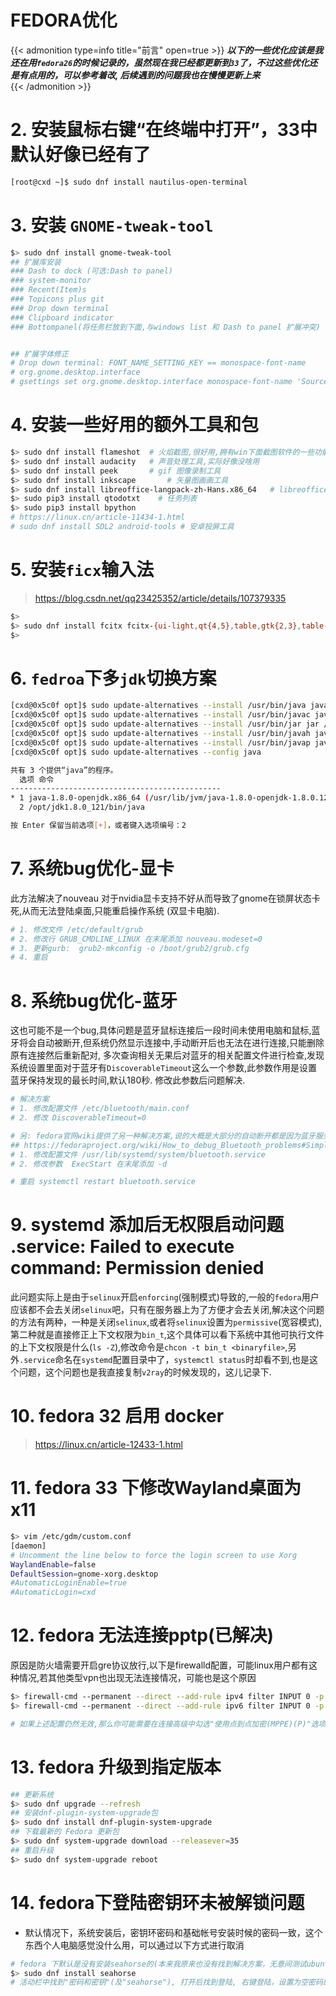 # FEDORA优化


{{< admonition type=info title="前言" open=true >}}
***以下的一些优化应该是我还在用`fedora26`的时候记录的，虽然现在我已经都更新到`33`了，不过这些优化还是有点用的，可以参考着改, 后续遇到的问题我也在慢慢更新上来***   
{{< /admonition >}}

# 2. 安装鼠标右键“在终端中打开”，33中默认好像已经有了 
```bash
[root@cxd ~]$ sudo dnf install nautilus-open-terminal
```
# 3. 安装 `GNOME-tweak-tool`
```bash
$> sudo dnf install gnome-tweak-tool 
## 扩展库安装
### Dash to dock (可选:Dash to panel)
### system-monitor 
### Recent(Item)s 
### Topicons plus git  
### Drop down terminal
### Clipboard indicator 
### Bottompanel(将任务栏放到下面,与windows list 和 Dash to panel 扩展冲突)


## 扩展字体修正
# Drop down terminal: FONT_NAME_SETTING_KEY == monospace-font-name
# org.gnome.desktop.interface
# gsettings set org.gnome.desktop.interface monospace-font-name 'Source Code Pro 15'

```

# 4. 安装一些好用的额外工具和包
```bash
$> sudo dnf install flameshot  # 火焰截图,很好用,拥有win下面截图软件的一些功能 
$> sudo dnf install audacity   # 声音处理工具,实际好像没啥用   
$> sudo dnf install peek       # gif 图像录制工具 
$> sudo dnf install inkscape       # 矢量图画画工具 
$> sudo dnf install libreoffice-langpack-zh-Hans.x86_64   # libreoffice的中文语言包 
$> sudo pip3 install qtodotxt    # 任务列表
$> sudo pip3 install bpython
# https://linux.cn/article-11434-1.html
# sudo dnf install SDL2 android-tools # 安卓投屏工具 
```

# 5. 安装`ficx`输入法
> https://blog.csdn.net/qq23425352/article/details/107379335
```bash
$> 
$> sudo dnf install fcitx fcitx-{ui-light,qt{4,5},table,gtk{2,3},table-chinese,configtool,sunpinyin}
$> 
```

# 6. `fedroa`下多`jdk`切换方案  
```bash
[cxd@0x5c0f opt]$ sudo update-alternatives --install /usr/bin/java java /opt/jdk1.8.0_121/bin/java 1070
[cxd@0x5c0f opt]$ sudo update-alternatives --install /usr/bin/javac javac /opt/jdk1.8.0_121/bin/javac 1070
[cxd@0x5c0f opt]$ sudo update-alternatives --install /usr/bin/jar jar /opt/jdk1.8.0_121/bin/jar 1070
[cxd@0x5c0f opt]$ sudo update-alternatives --install /usr/bin/javah javah /opt/jdk1.8.0_121/bin/javah 1070
[cxd@0x5c0f opt]$ sudo update-alternatives --install /usr/bin/javap javap /opt/jdk1.8.0_121/bin/javap 1070
[cxd@0x5c0f opt]$ sudo update-alternatives --config java

共有 3 个提供“java”的程序。
  选项 命令
-----------------------------------------------
* 1 java-1.8.0-openjdk.x86_64 (/usr/lib/jvm/java-1.8.0-openjdk-1.8.0.121-10.b14.fc25.x86_64/jre/bin/java)
  2 /opt/jdk1.8.0_121/bin/java

按 Enter 保留当前选项[+]，或者键入选项编号：2
```

# 7. 系统bug优化-显卡  
此方法解决了nouveau 对于nvidia显卡支持不好从而导致了gnome在锁屏状态卡死,从而无法登陆桌面,只能重启操作系统 (双显卡电脑).  
```bash
# 1. 修改文件 /etc/default/grub
# 2. 修改行 GRUB_CMDLINE_LINUX 在末尾添加 nouveau.modeset=0 
# 3. 更新gurb:  grub2-mkconfig -o /boot/grub2/grub.cfg
# 4. 重启 
```

# 8. 系统bug优化-蓝牙 
这也可能不是一个bug,具体问题是蓝牙鼠标连接后一段时间未使用电脑和鼠标,蓝牙将会自动被断开,但系统仍然显示连接中,手动断开后也无法在进行连接,只能删除原有连接然后重新配对, 多次查询相关无果后对蓝牙的相关配置文件进行检查,发现系统设置里面对于蓝牙有`DiscoverableTimeout`这么一个参数,此参数作用是设置蓝牙保持发现的最长时间,默认180秒. 修改此参数后问题解决.  
```python
# 解决方案 
# 1. 修改配置文件 /etc/bluetooth/main.conf
# 2. 修改 DiscoverableTimeout=0 

# 另: fedora官网wiki提供了另一种解决方案,说的大概是大部分的自动断开都是因为蓝牙服务未以守护进程方式运行,解决方案是 
## https://fedoraproject.org/wiki/How_to_debug_Bluetooth_problems#Simple_debugging 
# 1. 修改配置文件 /usr/lib/systemd/system/bluetooth.service
# 2. 修改参数  ExecStart 在末尾添加 -d 

# 重启 systemctl restart bluetooth.service 
```

# 9. systemd 添加后无权限启动问题 .service: Failed to execute command: Permission denied
此问题实际上是由于`selinux`开启`enforcing`(强制模式)导致的,一般的`fedora`用户应该都不会去关闭`selinux`吧，只有在服务器上为了方便才会去关闭,解决这个问题的方法有两种，一种是关闭`selinux`,或者将`selinux`设置为`permissive`(宽容模式),第二种就是直接修正上下文权限为`bin_t`,这个具体可以看下系统中其他可执行文件的上下文权限是什么(`ls -Z`),修改命令是`chcon -t bin_t <binaryfile>`,另外`.service`命名在`systemd`配置目录中了，`systemctl status`时却看不到,也是这个问题，这个问题也是我直接复制`v2ray`的时候发现的，这儿记录下.

# 10. fedora 32 启用 docker  
> https://linux.cn/article-12433-1.html   

# 11. fedora 33 下修改Wayland桌面为x11
```bash
$> vim /etc/gdm/custom.conf
[daemon]
# Uncomment the line below to force the login screen to use Xorg
WaylandEnable=false
DefaultSession=gnome-xorg.desktop
#AutomaticLoginEnable=true
#AutomaticLogin=cxd

```

# 12. fedora 无法连接pptp(已解决) 
原因是防火墙需要开启gre协议放行,以下是firewalld配置，可能linux用户都有这种情况,若其他类型vpn也出现无法连接情况，可能也是这个原因   
```bash
$> firewall-cmd --permanent --direct --add-rule ipv4 filter INPUT 0 -p gre -j ACCEPT 
$> firewall-cmd --permanent --direct --add-rule ipv6 filter INPUT 0 -p gre -j ACCEPT 

# 如果上述配置仍然无效,那么你可能需要在连接高级中勾选"使用点到点加密(MPPE)(P)"选项
```

# 13. fedora 升级到指定版本
```bash
## 更新系统
$> sudo dnf upgrade --refresh
## 安装dnf-plugin-system-upgrade包
$> sudo dnf install dnf-plugin-system-upgrade
## 下载最新的 Fedora 更新包
$> sudo dnf system-upgrade download --releasever=35
## 重启升级
$> sudo dnf system-upgrade reboot
```

# 14. fedora下登陆密钥环未被解锁问题
- 默认情况下，系统安装后，密钥环密码和基础帐号安装时候的密码一致，这个东西个人电脑感觉没什么用，可以通过以下方式进行取消
```bash
# fedora 下默认是没有安装seahorse的(本来我原来也没有找到解决方案，无意间测试ubuntu才发现这个)
$> sudo dnf install seahorse
# 活动栏中找到"密码和密钥"(及"seahorse"), 打开后找到登陆, 右键登陆，设置为空密码即可。
```
